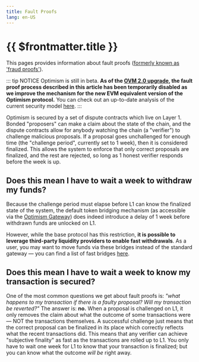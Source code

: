 ```yaml
---
title: Fault Proofs
lang: en-US
---
```


# {{ $frontmatter.title }}

This pages provides information about fault proofs
([formerly known as 'fraud proofs'](https://github.com/ethereum-optimism/optimistic-specs/discussions/53)).

::: tip NOTICE
Optimism is still in beta.
**As of the [OVM 2.0 upgrade](https://medium.com/ethereum-optimism/introducing-evm-equivalence-5c2021deb306), the fault proof process described in this article has been temporarily disabled as we improve the mechanism for the new EVM equivalent version of the Optimism protocol.**
You can check out an up-to-date analysis of the current security model [here](https://l2beat.com/projects/optimism/).
:::

Optimism is secured by a set of dispute contracts which live on Layer 1. Bonded "proposers" can make a claim about the state of the chain, and the dispute contracts allow for anybody watching the chain (a "verifier") to challenge malicious proposals. If a proposal goes unchallenged for enough time (the "challenge period", currently set to 1 week), then it is considered finalized. This allows the system to enforce that only correct proposals are finalized, and the rest are rejected, so long as 1 honest verifier responds before the week is up.

## Does this mean I have to wait a week to withdraw my funds?

Because the challenge period must elapse before L1 can know the finalized state of the system, the default token bridging mechanism (as accessible via the [Optimism Gateway](http://gateway.optimism.io)) does indeed introduce a delay of 1 week before withdrawn funds are unlocked on L1.

However, while the base protocol has this restriction, **it is possible to leverage third-party liquidity providers to enable fast withdrawals**. As a user, you may want to move funds via these bridges instead of the standard gateway — you can find a list of fast bridges [here](https://www.optimism.io/apps/bridges).

## Does this mean I have to wait a week to know my transaction is secured?

One of the most common questions we get about fault proofs is: *"what happens to my transaction if there is a faulty proposal? Will my transaction be reverted?"* The answer is: **no.** When a proposal is challenged on L1, it only removes the claim about what the outcome of some transactions were — NOT the transactions themselves. A successful challenge just means that the correct proposal can be finalized in its place which correctly reflects what the recent transactions did. This means that any verifier can achieve "subjective finality" as fast as the transactions are rolled up to L1. You only have to wait one week for L1 to know that your transaction is finalized; but you can know what the outcome *will be* right away.